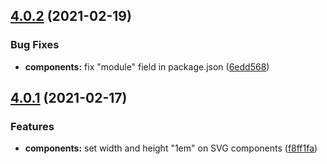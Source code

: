 ## [4.0.2](https://github.com/framework7io/framework7-icons/compare/v4.0.1...v4.0.2) (2021-02-19)

### Bug Fixes

- **components:** fix "module" field in package.json ([6edd568](https://github.com/framework7io/framework7-icons/commit/6edd56883fc33f9bf077ef58a1448a830abf55d6))

## [4.0.1](https://github.com/framework7io/framework7-icons/compare/v4.0.0...v4.0.1) (2021-02-17)

### Features

- **components:** set width and height "1em" on SVG components ([f8ff1fa](https://github.com/framework7io/framework7-icons/commit/f8ff1faee91dd2d9a77c113a0985b70ef2a080b5))
